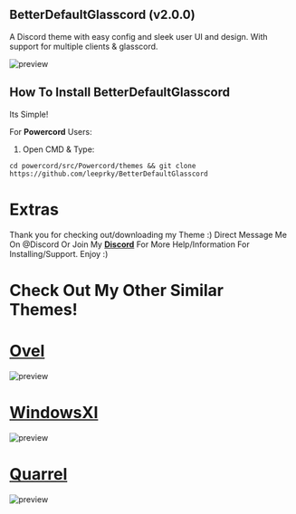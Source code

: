 ## BetterDefaultGlasscord (v2.0.0)
A Discord theme with easy config and sleek user UI and design. With support for multiple clients & glasscord.

![preview](https://i.imgur.com/nuYW1n6.png)

## How To Install BetterDefaultGlasscord

Its Simple!

For **Powercord** Users:

1. Open CMD & Type:

```
cd powercord/src/Powercord/themes && git clone https://github.com/leeprky/BetterDefaultGlasscord
```

# Extras 

Thank you for checking out/downloading my Theme :)
Direct Message Me On @Discord Or Join My **[Discord](https://discord.gg/Ff3rqAYB89)** For More Help/Information For Installing/Support. Enjoy :)

# Check Out My Other Similar Themes!

# **[Ovel](https://github.com/leeprky/Ovel)**
![preview](https://camo.githubusercontent.com/a42ac5b90609f79eb3cd117b6ba55351ed970c9c102ff1b37c8092693a36c871/68747470733a2f2f692e696d6775722e636f6d2f5a777543537a632e706e67)

# **[WindowsXI](https://github.com/leeprky/Ovel)**
![preview](https://camo.githubusercontent.com/13e40c0f0e608dec0855a750ea411debca263c784019198212305ecd31109fc3/68747470733a2f2f692e696d6775722e636f6d2f7a7a6c767264632e706e67)

# **[Quarrel](https://github.com/leeprky/Quarrel)**
![preview](https://camo.githubusercontent.com/f65b3dfef1529b172f324d59223aace8bd5b24fbbc3120c265db848224ab53c8/68747470733a2f2f692e696d6775722e636f6d2f51686832526e552e6a7067)
